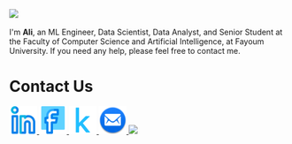<!--     Header -->
<img src="https://capsule-render.vercel.app/api?type=waving&color=auto&height=200&section=header&text=Hello%20World!😁&fontSize=70&animation=blink&fontAlign=33&fontAlignY=30" />
<!--     Paragragh -->
<p>I'm <b>Ali</b>, an ML Engineer, Data Scientist, Data Analyst, and Senior Student at the Faculty of Computer Science and Artificial Intelligence, at Fayoum University. If you need any help, please feel free to contact me.</p>
<!--     Links -->
<h1>Contact Us</h1>
<a href="https://www.linkedin.com/in/ِali-mohamed-4218391b1">
  <img height="50" src="linkedin.png"/>
</a>
<a href="https://www.facebook.com/profile.php?id=100078176362609&mibextid=b06tZ0">
  <img height="50" src="facebook.png"/>
</a>
<a href="https://www.kaggle.com/alimohamed01">
  <img height="50" src="kaggle.png"/>
</a>
<a href="mailto:alim9hamem1000@gmail.com">
  <img height="50" src="email.png"/>
</a>
<!--     Footer -->
<img src="https://capsule-render.vercel.app/api?type=waving&color=auto&height=100&section=footer&fontSize=70&animation=blink&fontAlign=33&fontAlignY=30" />
